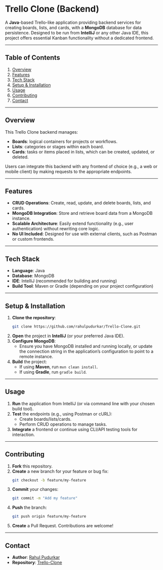
# Trello Clone (Backend)

A **Java**-based Trello-like application providing backend services for creating boards, lists, and cards, with a **MongoDB** database for data persistence. Designed to be run from **IntelliJ** or any other Java IDE, this project offers essential Kanban functionality without a dedicated frontend.

---

## Table of Contents
1. [Overview](#overview)
2. [Features](#features)
3. [Tech Stack](#tech-stack)
4. [Setup & Installation](#setup--installation)
5. [Usage](#usage)
6. [Contributing](#contributing)
7. [Contact](#contact)

---

## Overview
This Trello Clone backend manages:
- **Boards**: logical containers for projects or workflows.
- **Lists**: categories or stages within each board.
- **Cards**: tasks or items placed in lists, which can be created, updated, or deleted.

Users can integrate this backend with any frontend of choice (e.g., a web or mobile client) by making requests to the appropriate endpoints.

---

## Features
- **CRUD Operations**: Create, read, update, and delete boards, lists, and cards.
- **MongoDB Integration**: Store and retrieve board data from a MongoDB instance.
- **Scalable Architecture**: Easily extend functionality (e.g., user authentication) without rewriting core logic.
- **No UI Included**: Designed for use with external clients, such as Postman or custom frontends.

---

## Tech Stack
- **Language**: Java
- **Database**: MongoDB
- **IDE**: IntelliJ (recommended for building and running)
- **Build Tool**: Maven or Gradle (depending on your project configuration)

---

## Setup & Installation

1. **Clone the repository**:
   ```bash
   git clone https://github.com/rahulpudurkar/Trello-Clone.git
   ```
2. **Open** the project in **IntelliJ** (or your preferred Java IDE).
3. **Configure MongoDB**:
   - Ensure you have MongoDB installed and running locally, or update the connection string in the application’s configuration to point to a remote instance.
4. **Build** the project:
   - If using **Maven**, run `mvn clean install`.
   - If using **Gradle**, run `gradle build`.

---

## Usage

1. **Run** the application from IntelliJ (or via command line with your chosen build tool).
2. **Test** the endpoints (e.g., using Postman or cURL):
   - Create boards/lists/cards.
   - Perform CRUD operations to manage tasks.
3. **Integrate** a frontend or continue using CLI/API testing tools for interaction.

---

## Contributing

1. **Fork** this repository.
2. **Create** a new branch for your feature or bug fix:
   ```bash
   git checkout -b feature/my-feature
   ```
3. **Commit** your changes:
   ```bash
   git commit -m "Add my feature"
   ```
4. **Push** the branch:
   ```bash
   git push origin feature/my-feature
   ```
5. **Create** a Pull Request. Contributions are welcome!

---

## Contact

- **Author**: [Rahul Pudurkar](https://github.com/rahulpudurkar)
- **Repository**: [Trello-Clone](https://github.com/rahulpudurkar/Trello-Clone)
